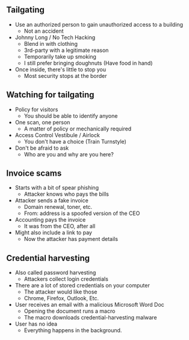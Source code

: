 ## Tailgating
- Use an authorized person to gain unauthorized access to a building
	- Not an accident
- Johnny Long / No Tech Hacking
	- Blend in with clothing
	- 3rd-party with a legitimate reason
	- Temporarily take up smoking
	- I still prefer bringing doughnuts (Have food in hand)
- Once inside, there's little to stop you
	- Most security stops at the border

## Watching for tailgating
- Policy for visitors
	- You should be able to identify anyone
- One scan, one person
	- A matter of policy or mechanically required
- Access Control Vestibule / Airlock
	- You don't have a choice (Train Turnstyle)
- Don't be afraid to ask
	- Who are you and why are you here?

## Invoice scams
- Starts with a bit of spear phishing
	- Attacker knows who pays the bills
- Attacker sends a fake invoice
	- Domain renewal, toner, etc.
	- From: address is a spoofed version of the CEO
- Accounting pays the invoice
	- It was from the CEO, after all
- Might also include a link to pay
	- Now the attacker has payment details

## Credential harvesting
- Also called password harvesting
	- Attackers collect login credentials
- There are a lot of stored credentials on your computer
	- The attacker would like those
	- Chrome, Firefox, Outlook, Etc.
- User receives an email with a malicious Microsoft Word Doc
	- Opening the document runs a macro
	- The macro downloads credential-harvesting malware
- User has no idea
	- Everything happens in the background.
